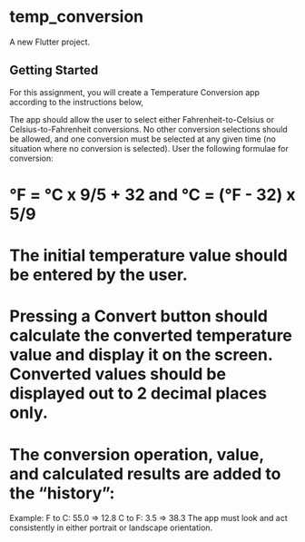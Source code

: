 # temp_conversion

A new Flutter project.

## Getting Started

For this assignment, you will create a Temperature Conversion app according to the instructions  below,

The app should allow the user to select either Fahrenheit-to-Celsius or Celsius-to-Fahrenheit conversions. No other conversion selections should be allowed, and one conversion must be selected at any given time (no situation where no conversion is selected).
User the following formulae for conversion:
# °F = °C x 9/5 + 32   and °C = (°F - 32) x 5/9
# The initial temperature value should be entered by the user.
# Pressing a Convert button should calculate the converted temperature value and display it on the screen. Converted values should be displayed out to 2 decimal places only.
# The conversion operation, value, and calculated results are added to the “history”:
Example:
  F to C: 55.0  => 12.8
  C to F: 3.5 =>  38.3
The app must look and act consistently in either portrait or landscape orientation.
